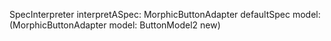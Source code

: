 SpecInterpreter	interpretASpec: MorphicButtonAdapter  defaultSpec	model: (MorphicButtonAdapter model: ButtonModel2 new)